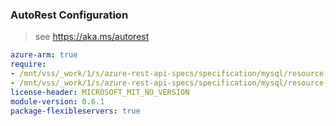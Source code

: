 ### AutoRest Configuration

> see https://aka.ms/autorest

``` yaml
azure-arm: true
require:
- /mnt/vss/_work/1/s/azure-rest-api-specs/specification/mysql/resource-manager/readme.md
- /mnt/vss/_work/1/s/azure-rest-api-specs/specification/mysql/resource-manager/readme.go.md
license-header: MICROSOFT_MIT_NO_VERSION
module-version: 0.6.1
package-flexibleservers: true
```